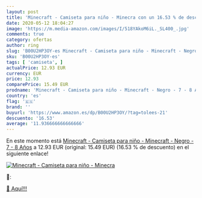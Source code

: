 ```yaml
---
layout: post
title: 'Minecraft - Camiseta para niño - Minecra con un 16.53 % de descuento'
date: 2020-05-12 18:04:27
image: 'https://m.media-amazon.com/images/I/518YAkoM6iL._SL400_.jpg'
comments: true
category: ofertas
author: ring
slug: 'B00U2HP3OY-es Minecraft - Camiseta para niño - Minecraft - Negro - 7 - 8...'
sku: 'B00U2HP3OY-es'
tags: [ 'camiseta', ]
actualPrice: 12.93 EUR
currency: EUR
price: 12.93
comparePrice: 15.49 EUR
prodname: 'Minecraft - Camiseta para niño - Minecraft - Negro - 7 - 8 Años'
country: 'es'
flag: '🇪🇸'
brand: ''
buyurl: 'https://www.amazon.es/dp/B00U2HP3OY/?tag=tolees-21'
descuento: '16.53'
average: '11.936666666666666'
---
```


En este momento está [Minecraft - Camiseta para niño - Minecraft - Negro - 7 - 8 Años](https://www.amazon.es/dp/B00U2HP3OY/?tag=tolees-21) a 12.93 EUR (original: 15.49 EUR) (16.53 %  de descuento) en el siguiente enlace!

[![Minecraft - Camiseta para niño - Minecra](https://m.media-amazon.com/images/I/518YAkoM6iL._SL400_.jpg)](https://www.amazon.es/dp/B00U2HP3OY/?tag=tolees-21)

🔎:


[🛒 Aquí!!!](https://www.amazon.es/dp/B00U2HP3OY/?tag=tolees-21)
